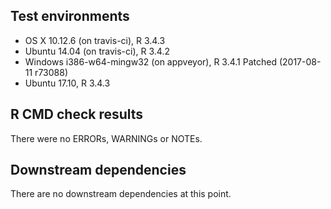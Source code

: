 ## Test environments
* OS X 10.12.6 (on travis-ci), R 3.4.3
* Ubuntu 14.04 (on travis-ci), R 3.4.2
* Windows i386-w64-mingw32 (on appveyor), R 3.4.1 Patched (2017-08-11 r73088)
* Ubuntu 17.10, R 3.4.3

## R CMD check results
There were no ERRORs, WARNINGs or NOTEs.

## Downstream dependencies
There are no downstream dependencies at this point.
